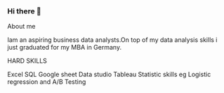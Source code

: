 ### Hi there 👋

<!--
**Maryandadle/Maryandadle** is a ✨ _special_ ✨ repository because its `README.md` (this file) appears on your GitHub profile.

Here are some ideas to get you started:

- 🔭 I’m currently working on ...
- 🌱 I’m currently learning ...
- 👯 I’m looking to collaborate on ...
- 🤔 I’m looking for help with ...
- 💬 Ask me about ...
- 📫 How to reach me: ...
- 😄 Pronouns: ...
- ⚡ Fun fact: ...
### About me 
-->  About me 

Iam an aspiring business data analysts.On top of my data analysis skills i just graduated for my MBA in Germany.

HARD SKILLS

Excel
SQL
Google sheet
Data studio
Tableau
Statistic skills eg Logistic regression and A/B Testing




